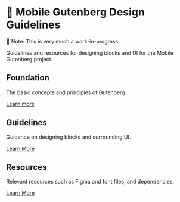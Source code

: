 # 📱 Mobile Gutenberg Design Guidelines

<p class="callout warning">📣 Note: This is very much a work-in-progress</p>

Guidelines and resources for designing blocks and UI for the Mobile Gutenberg project.

## Foundation

The basic concepts and principles of Gutenberg.

[Learn more](#)

## Guidelines

Guidance on designing blocks and surrounding UI.

[Learn More](#)

## Resources

Relevant resources such as Figma and font files, and dependencies. 

[Learn More](#)